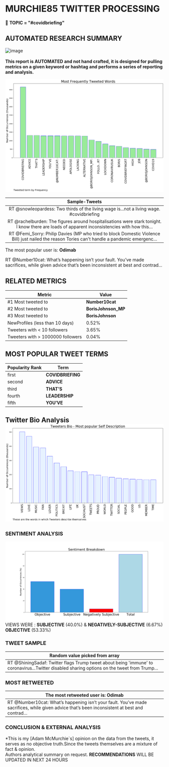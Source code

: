 # MURCHIE85 TWITTER PROCESSING 
&#x1F34E; **TOPIC = "#covidbriefing"**

## AUTOMATED RESEARCH SUMMARY

![image](https://marketingplatform.google.com/about/static/images/gmp/analytics-smb-benefit.jpg)
<br></br>
<b> This report is AUTOMATED and not hand crafted, it is designed for pulling metrics on a given keyword or hashtag and performs a series of reporting and analysis.</b>



![image](TWEETS.png)



|                **Sample-Tweets**        |
| :-------------: |
| RT @snowleopardess: Two thirds of the living wage is...not a living wage. #covidbriefing |
| RT @rachelburden: The figures around hospitalisations were stark tonight. I know there are loads of apparent inconsistencies with how this… |
| RT @Femi_Sorry: Philip Davies (MP who tried to block Domestic Violence Bill) just nailed the reason Tories can't handle a pandemic emergenc… |

The most popular user is: **Odimab**
<div class="alert alert-block alert-danger"> RT @Number10cat: What’s happening isn’t your fault. You’ve made sacrifices, while given advice that’s been inconsistent at best and contrad…</div>

## RELATED METRICS<br>
| Metric | Value |
| ------------- | ------------- |
| #1 Most tweeted to  | **Number10cat** |
| #2 Most tweeted to  | **BorisJohnson_MP** |
| #3 Most tweeted to  | **BorisJohnson** |
| NewProfiles (less than 10 days) | 0.52%  |
| Tweeters with < 10 followers  | 3.65%|
| Tweeters with > 1000000 followers  | 0.04%  |



## MOST POPULAR TWEET TERMS 


| Popularity Rank  | Term |
| ------------- | ------------- |
| first  | **COVIDBRIEFING**  |
| second  | **ADVICE**  |
| third  | **THAT’S** |
| fourth  | **LEADERSHIP**  |
| fifth  | **YOU’VE**  |


## Twitter Bio Analysis![image](BIO.png)
### SENTIMENT ANALYSIS
![image](sentiment.png)
VIEWS WERE : **SUBJECTIVE**  (40.0%) & **NEGATIVELY-SUBJECTIVE** (6.67%) **OBJECTIVE** (53.33%)

### TWEET SAMPLE 
| Random value picked from array |
| ------------- |
|RT @ShiningSadaf: Twitter flags Trump tweet about being 'immune' to coronavirus...Twitter disabled sharing options on the tweet from Trump… |

### MOST RETWEETED 

| The most retweeted user is: **Odimab**  |
| ------------- |
| RT @Number10cat: What’s happening isn’t your fault. You’ve made sacrifices, while given advice that’s been inconsistent at best and contrad… |

### CONCLUSION & EXTERNAL ANALYSIS

*This is my [Adam McMurchie`s] opinion on the data from the tweets, it serves as no objective truth.Since the tweets themselves are a mixture of fact & opinion.<br>
Authors analytical summary on request.
**RECOMMENDATIONS** WILL BE UPDATED IN NEXT  24 HOURS <br>